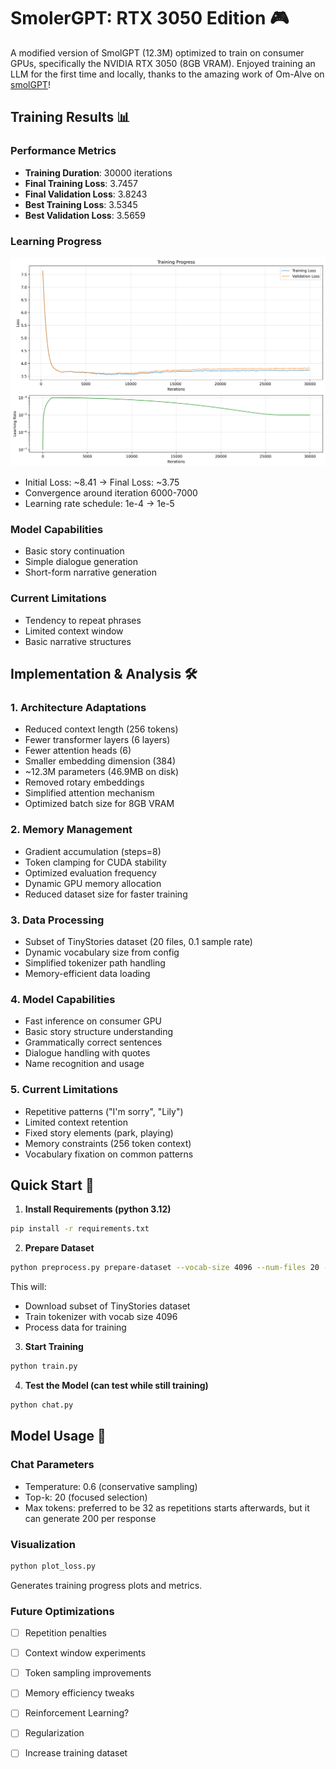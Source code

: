 # SmolerGPT: RTX 3050 Edition 🎮

A modified version of SmolGPT (12.3M) optimized to train on consumer GPUs, specifically the NVIDIA RTX 3050 (8GB VRAM). Enjoyed training an LLM for the first time and locally, thanks to the amazing work of Om-Alve on [smolGPT](https://github.com/Om-Alve/smolGPT)!

## Training Results 📊

### Performance Metrics
- **Training Duration**: 30000 iterations
- **Final Training Loss**: 3.7457
- **Final Validation Loss**: 3.8243
- **Best Training Loss**: 3.5345
- **Best Validation Loss**: 3.5659

### Learning Progress
![Training Loss Curve](loss_curve.png)
- Initial Loss: ~8.41 → Final Loss: ~3.75
- Convergence around iteration 6000-7000
- Learning rate schedule: 1e-4 → 1e-5

### Model Capabilities
- Basic story continuation
- Simple dialogue generation
- Short-form narrative generation

### Current Limitations
- Tendency to repeat phrases
- Limited context window
- Basic narrative structures

## Implementation & Analysis 🛠️

### 1. Architecture Adaptations
- Reduced context length (256 tokens)
- Fewer transformer layers (6 layers)
- Fewer attention heads (6)
- Smaller embedding dimension (384)
- ~12.3M parameters (46.9MB on disk)
- Removed rotary embeddings
- Simplified attention mechanism
- Optimized batch size for 8GB VRAM

### 2. Memory Management
- Gradient accumulation (steps=8)
- Token clamping for CUDA stability
- Optimized evaluation frequency
- Dynamic GPU memory allocation
- Reduced dataset size for faster training

### 3. Data Processing
- Subset of TinyStories dataset (20 files, 0.1 sample rate)
- Dynamic vocabulary size from config
- Simplified tokenizer path handling
- Memory-efficient data loading

### 4. Model Capabilities
- Fast inference on consumer GPU
- Basic story structure understanding
- Grammatically correct sentences
- Dialogue handling with quotes
- Name recognition and usage

### 5. Current Limitations
- Repetitive patterns ("I'm sorry", "Lily")
- Limited context retention
- Fixed story elements (park, playing)
- Memory constraints (256 token context)
- Vocabulary fixation on common patterns


## Quick Start 🚀

1. **Install Requirements (python 3.12)**
```bash
pip install -r requirements.txt
```

2. **Prepare Dataset**
```bash
python preprocess.py prepare-dataset --vocab-size 4096 --num-files 20 --sample-rate 0.1
```
This will:
- Download subset of TinyStories dataset
- Train tokenizer with vocab size 4096
- Process data for training

3. **Start Training**
```bash
python train.py
```

4. **Test the Model (can test while still training)**
```bash
python chat.py
```

## Model Usage 🤖

### Chat Parameters
- Temperature: 0.6 (conservative sampling)
- Top-k: 20 (focused selection)
- Max tokens: preferred to be 32 as repetitions starts afterwards, but it can generate 200 per response

### Visualization
```bash
python plot_loss.py
```
Generates training progress plots and metrics.

### Future Optimizations
- [ ] Repetition penalties
- [ ] Context window experiments
- [ ] Token sampling improvements
- [ ] Memory efficiency tweaks
- [ ] Reinforcement Learning?
- [ ] Regularization
- [ ] Increase training dataset

